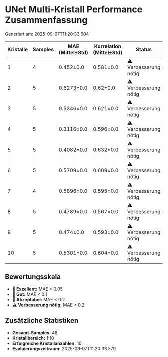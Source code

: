 # UNet Multi-Kristall Performance Zusammenfassung

Generiert am: 2025-09-07T11:20:33.604

| Kristalle | Samples | MAE (Mittel±Std) | Korrelation (Mittel±Std) | Status |
|-----------|---------|------------------|--------------------------|--------|
| 1 | 4 | 0.452±0.0 | 0.581±0.0 | ⚠️ Verbesserung nötig |
| 2 | 5 | 0.6273±0.0 | 0.62±0.0 | ⚠️ Verbesserung nötig |
| 3 | 5 | 0.5346±0.0 | 0.621±0.0 | ⚠️ Verbesserung nötig |
| 4 | 5 | 0.3116±0.0 | 0.596±0.0 | ⚠️ Verbesserung nötig |
| 5 | 5 | 0.4082±0.0 | 0.632±0.0 | ⚠️ Verbesserung nötig |
| 6 | 5 | 0.5709±0.0 | 0.609±0.0 | ⚠️ Verbesserung nötig |
| 7 | 4 | 0.5896±0.0 | 0.595±0.0 | ⚠️ Verbesserung nötig |
| 8 | 5 | 0.4789±0.0 | 0.567±0.0 | ⚠️ Verbesserung nötig |
| 9 | 5 | 0.474±0.0 | 0.593±0.0 | ⚠️ Verbesserung nötig |
| 10 | 5 | 0.5301±0.0 | 0.604±0.0 | ⚠️ Verbesserung nötig |

## Bewertungsskala
- **🥇 Exzellent:** MAE < 0.05
- **🥈 Gut:** MAE < 0.1
- **🥉 Akzeptabel:** MAE < 0.2
- **⚠️ Verbesserung nötig:** MAE ≥ 0.2

## Zusätzliche Statistiken

- **Gesamt-Samples:** 48
- **Kristallbereich:** 1:10
- **Erfolgreiche Kristallanzahlen:** 10
- **Evaluierungszeitraum:** 2025-09-07T11:20:33.579
